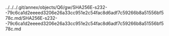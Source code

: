 ../../../.git/annex/objects/Q6/gw/SHA256E-s232--79c6ca1d2eeeed3206e26a33cc951e2c54fac8d6adf7c59266b8a51556bf578c.md/SHA256E-s232--79c6ca1d2eeeed3206e26a33cc951e2c54fac8d6adf7c59266b8a51556bf578c.md